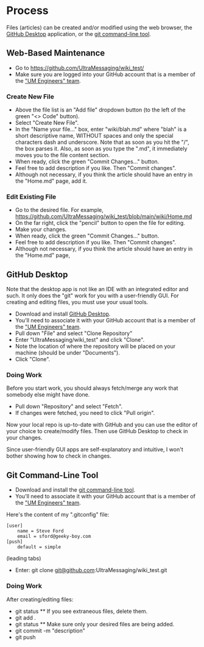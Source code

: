# Process

Files (articles) can be created and/or modified using the web browser,
the [GitHub Desktop](https://desktop.github.com/) application,
or the [git command-line tool](https://git-scm.com/downloads).

## Web-Based Maintenance

* Go to https://github.com/UltraMessaging/wiki_test/
* Make sure you are logged into your GitHub account that is a member of the
["UM Engineers" team](https://github.com/orgs/UltraMessaging/teams/um-engineers).

### Create New File

* Above the file list is an "Add file" dropdown button (to the left of the green "<> Code" button).
* Select "Create New File".
* In the "Name your file..." box, enter "wiki/blah.md" where "blah" is a short descriptive
name, WITHOUT spaces and only the special characters dash and underscore.
Note that as soon as you hit the "/", the box parses it.
Also, as soon as you type the ".md", it immediately moves you to the file content section.
* When ready, click the green "Commit Changes..." button.
* Feel free to add description if you like. Then "Commit changes".
* Although not necessary, if you think the article should have an entry in the "Home.md" page,
add it.

### Edit Existing File

* Go to the desired file.
For example, https://github.com/UltraMessaging/wiki_test/blob/main/wiki/Home.md
* On the far right, click the "pencil" button to open the file for editing.
* Make your changes.
* When ready, click the green "Commit Changes..." button.
* Feel free to add description if you like. Then "Commit changes".
* Although not necessary, if you think the article should have an entry in the "Home.md" page,

## GitHub Desktop

Note that the desktop app is not like an IDE with
an integrated editor and such.
It only does the "git" work for you with a user-friendly GUI.
For creating and editing files, you must use your usual tools.

* Download and install
[GitHub Desktop](https://desktop.github.com/).
* You'll need to associate it with your GitHub account that is a member of the
["UM Engineers" team](https://github.com/orgs/UltraMessaging/teams/um-engineers).
* Pull down "File" and select "Clone Repository"
* Enter "UltraMessaging/wiki_test" and click "Clone".
* Note the location of where the repository will be placed on your machine
(should be under "Documents").
* Click "Clone".

### Doing Work

Before you start work, you should always fetch/merge any work
that somebody else might have done.
* Pull down "Repository" and select "Fetch".
* If changes were fetched, you need to click "Pull origin".

Now your local repo is up-to-date with GitHub and you can use
the editor of your choice to create/modify files.
Then use GitHub Desktop to check in your changes.

Since user-friendly GUI apps are self-explanatory and intuitive,
I won't bother showing how to check in changes.

## Git Command-Line Tool

* Download and install the [git command-line tool](https://git-scm.com/downloads).
* You'll need to associate it with your GitHub account that is a member of the
["UM Engineers" team](https://github.com/orgs/UltraMessaging/teams/um-engineers).

Here's the content of my ".gitconfig" file:
````
[user]
	name = Steve Ford
	email = sford@geeky-boy.com
[push]
	default = simple
````
(leading tabs)

* Enter: git clone git@github.com:UltraMessaging/wiki_test.git

### Doing Work

After creating/editing files:

* git status
** If you see extraneous files, delete them.
* git add .
* git status
** Make sure only your desired files are being added.
* git commit -m "description"
* git push
